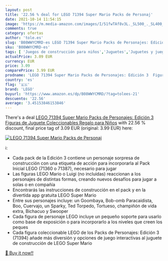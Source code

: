 ```yaml
---
layout: post
title: '22.56 % deal for LEGO 71394 Super Mario Packs de Personaj'
date: 2021-10-14 11:54:15
image: 'https://m.media-amazon.com/images/I/51fwTAf8v3L._SL500_._SL400_.jpg'
comments: true
category: ofertas
author: 'tole.es'
slug: 'B08WWYCMRD-es LEGO 71394 Super Mario Packs de Personajes: Edición 3...'
sku: 'B08WWYCMRD-es'
tags: [ 'Juegos de construcción para niños','Juguetes','Juguetes y juegos','lego', ]
actualPrice: 3.09 EUR
currency: EUR
price: 3.09
comparePrice: 3.99 EUR
prodname: 'LEGO 71394 Super Mario Packs de Personajes: Edición 3  Figuras de Juguete Coleccionables  Regalo para Niños'
country: 'es'
flag: '🇪🇸'
brand: 'LEGO'
buyurl: 'https://www.amazon.es/dp/B08WWYCMRD/?tag=tolees-21'
descuento: '22.56'
average: '3.45153846153846'
---
```


There's a deal [LEGO 71394 Super Mario Packs de Personajes: Edición 3  Figuras de Juguete Coleccionables  Regalo para Niños](https://www.amazon.es/dp/B08WWYCMRD/?tag=tolees-21)  with  22.56 % discount, final price tag of  3.09 EUR (original: 3.99 EUR) here:

[![LEGO 71394 Super Mario Packs de Personaj](https://m.media-amazon.com/images/I/51fwTAf8v3L._SL500_._SL400_.jpg)](https://www.amazon.es/dp/B08WWYCMRD/?tag=tolees-21)

ℹ️:

- Cada pack de la Edición 3 contiene un personaje sorpresa de construcción con una etiqueta de acción para incorporarla al Pack Inicial LEGO (71360 o 71387), necesario para jugar
- Las figuras LEGO Mario o Luigi (no incluidas) reaccionan a los personajes de distintas formas, creando nuevos desafíos para jugar a solas o en compañía
- Encontrarás las instrucciones de construcción en el pack y en la divertida app gratuita LEGO Super Mario
- Entre sus personajes incluye: un Goombaya, Bob-omb Paracaidista, Boo, Cuervajo, un Sparky, Ted Torpedo, Tortueso, champiñón de vida extra, Bichacuo y Swooper
- Cada figura de personaje LEGO incluye un pequeño soporte para usarlo como base de exposición o para incorporarlo a los niveles que creen los peques
- Cada figura coleccionable LEGO de los Packs de Personajes: Edición 3 (71394) añade más diversión y opciones de juego interactivas al juguete de construcción de LEGO Super Mario

[🛒 Buy it now!!](https://www.amazon.es/dp/B08WWYCMRD/?tag=tolees-21)
